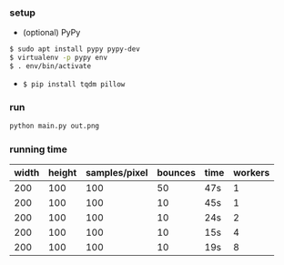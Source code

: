 ### setup
* (optional) PyPy
```bash
$ sudo apt install pypy pypy-dev
$ virtualenv -p pypy env
$ . env/bin/activate
```
* `$ pip install tqdm pillow`

### run
```bash
python main.py out.png
```

### running time
width | height | samples/pixel | bounces | time | workers
--- | --- | --- | --- | --- | ---
200 | 100 | 100 | 50 | 47s | 1
200 | 100 | 100 | 10 | 45s | 1
200 | 100 | 100 | 10 | 24s | 2
200 | 100 | 100 | 10 | 15s | 4
200 | 100 | 100 | 10 | 19s | 8

